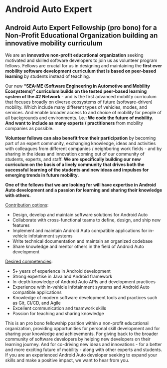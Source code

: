 # Android Auto Expert


## Android Auto Expert Fellowship (pro bono) for a Non-Profit Educational Organization building an innovative mobility curriculum

We are an **innovative non-profit educational organization** seeking motivated and skilled software developers to join us as volunteer program fellows. Fellows are crucial for us in designing and maintaining the **first ever mobility software development curriculum that is based on peer-based learning** by students instead of teaching. 

Our new **“SEA:ME (Software Engineering in Automotive and Mobility Ecosystems)” curriculum builds on the tested peer-based learning system of the 42 Network** - and is the first advanced mobility curriculum that focuses broadly on diverse ecosystems of future (software-driven) mobility. Which include many different types of vehicles, modes, and services. And enable broader access to and choice of mobility for people of all backgrounds and environments. **I.e.: We code the future of mobility. And want to include as many experts / practitioners** from mobility companies as possible. 

**Volunteer fellows can also benefit from their participation** by becoming part of an expert community, exchanging knowledge, ideas and activities with colleagues from different companies / neighboring work fields - and by sharing in the ideas and innovation coming out of our community of students, experts, and staff. **We are specifically building our new curriculum on the basis of a lively community that drives both the successful learning of the students and new ideas and impulses for emerging trends in future mobility.**

**One of the fellows that we are looking for will have expertise in Android Auto development and a passion for learning and sharing their knowledge with others.**

<span style="text-decoration:underline;">Contribution options</span>:



* Design, develop and maintain software solutions for Android Auto
* Collaborate with cross-functional teams to define, design, and ship new features
* Implement and maintain Android Auto compatible applications for in-vehicle infotainment systems
* Write technical documentation and maintain an organized codebase
* Share knowledge and mentor others in the field of Android Auto development

<span style="text-decoration:underline;">Desired competencies</span>:



* 5+ years of experience in Android development
* Strong expertise in Java and Android framework
* In-depth knowledge of Android Auto APIs and development practices
* Experience with in-vehicle infotainment systems and Android Auto compatible applications
* Knowledge of modern software development tools and practices such as Git, CI/CD, and Agile
* Excellent communication and teamwork skills
* Passion for teaching and sharing knowledge

This is an pro bono fellowship position within a non-profit educational organization, providing opportunities for personal skill development and for sharing your knowledge and achievements. For giving back to the broader community of software developers by helping new developers on their learning journey. And for co-driving new ideas and innovations - for a better and more exciting future of mobility - along with other experts and students. If you are an experienced Android Auto developer seeking to expand your skills and make a positive impact, we want to hear from you.
